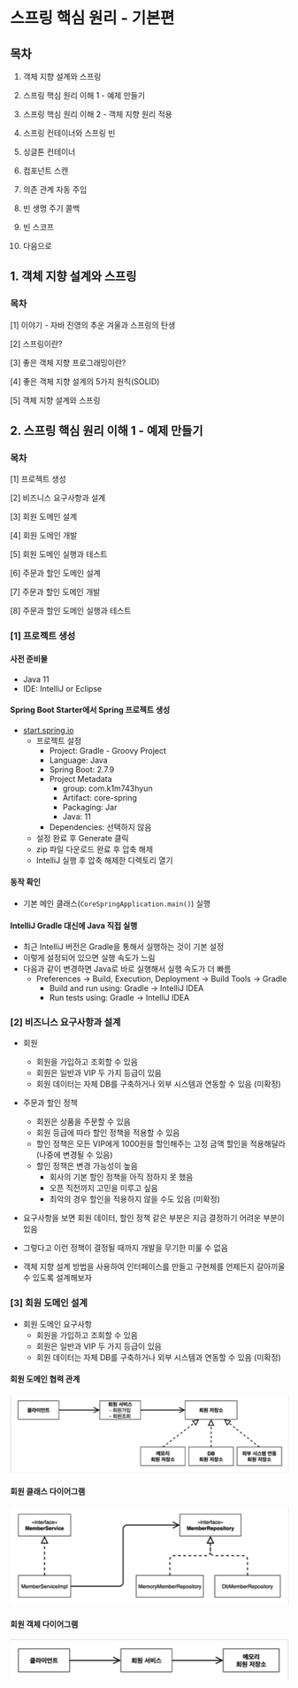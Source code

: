 # 스프링 핵심 원리 - 기본편


## 목차

1. 객체 지향 설계와 스프링

2. 스프링 핵심 원리 이해 1 - 예제 만들기

3. 스프링 핵심 원리 이해 2 - 객체 지향 원리 적용

4. 스프링 컨테이너와 스프링 빈

5. 싱글톤 컨테이너

6. 컴포넌트 스캔

7. 의존 관계 자동 주입

8. 빈 생명 주기 콜백

9. 빈 스코프

10. 다음으로


## 1. 객체 지향 설계와 스프링


### 목차

[1] 이야기 - 자바 진영의 추운 겨울과 스프링의 탄생

[2] 스프링이란?

[3] 좋은 객체 지향 프로그래밍이란?

[4] 좋은 객체 지향 설계의 5가지 원칙(SOLID)

[5] 객체 지향 설계와 스프링


## 2. 스프링 핵심 원리 이해 1 - 예제 만들기


### 목차

[1] 프로젝트 생성

[2] 비즈니스 요구사항과 설계

[3] 회원 도메인 설계

[4] 회원 도메인 개발

[5] 회원 도메인 실행과 테스트

[6] 주문과 할인 도메인 설계

[7] 주문과 할인 도메인 개발

[8] 주문과 할인 도메인 실행과 테스트


### [1] 프로젝트 생성


#### 사전 준비물
- Java 11
- IDE: IntelliJ or Eclipse
  

#### Spring Boot Starter에서 Spring 프로젝트 생성
- [start.spring.io](https://start.spring.io/)
  - 프로젝트 설정
    - Project: Gradle - Groovy Project
    - Language: Java
    - Spring Boot: 2.7.9
    - Project Metadata
      - group: com.k1m743hyun
      - Artifact: core-spring
      - Packaging: Jar
      - Java: 11
    - Dependencies: 선택하지 않음
  - 설정 완료 후 Generate 클릭
  - zip 파일 다운로드 완료 후 압축 해제
  - IntelliJ 실행 후 압축 해제한 디렉토리 열기


#### 동작 확인
- 기본 메인 클래스(`CoreSpringApplication.main()`) 실행


#### IntelliJ Gradle 대신에 Java 직접 실행
- 최근 IntelliJ 버전은 Gradle을 통해서 실행하는 것이 기본 설정
- 이렇게 설정되어 있으면 실행 속도가 느림
- 다음과 같이 변경하면 Java로 바로 실행해서 실행 속도가 더 빠름
    - Preferences -> Build, Execution, Deployment -> Build Tools -> Gradle
        - Build and run using: Gradle -> IntelliJ IDEA
        - Run tests using: Gradle -> IntelliJ IDEA


### [2] 비즈니스 요구사항과 설계
- 회원
  - 회원을 가입하고 조회할 수 있음
  - 회원은 일반과 VIP 두 가지 등급이 있음
  - 회원 데이터는 자체 DB를 구축하거나 외부 시스템과 연동할 수 있음 (미확정)

- 주문과 할인 정책
  - 회원은 상품을 주문할 수 있음
  - 회원 등급에 따라 할인 정책을 적용할 수 있음
  - 할인 정책은 모든 VIP에게 1000원을 할인해주는 고정 금액 할인을 적용해달라 (나중에 변경될 수 있음)
  - 할인 정책은 변경 가능성이 높음
    - 회사의 기본 할인 정책을 아직 정하지 못 했음
    - 오픈 직전까지 고민을 미루고 싶음
    - 최악의 경우 할인을 적용하지 않을 수도 있음 (미확정)

- 요구사항을 보면 회원 데이터, 할인 정책 같은 부분은 지금 결정하기 어려운 부분이 있음
- 그렇다고 이런 정책이 결정될 때까지 개발을 무기한 미룰 수 없음
- 객체 지향 설계 방법을 사용하여 인터페이스를 만들고 구현체를 언제든지 갈아끼울 수 있도록 설계해보자


### [3] 회원 도메인 설계
- 회원 도메인 요구사항
  - 회원을 가입하고 조회할 수 있음
  - 회원은 일반과 VIP 두 가지 등급이 있음
  - 회원 데이터는 자체 DB를 구축하거나 외부 시스템과 연동할 수 있음 (미확정)


#### 회원 도메인 협력 관계
![회원 도메인 협력 관계](./images/relation-of-member-domain.png)


#### 회원 클래스 다이어그램
![회원 클래스 다이어그램](./images/class-diagram-of-member.png)


#### 회원 객체 다이어그램
![회원 객체 다이어그램](./images/entity-diagram-of-member.png)
